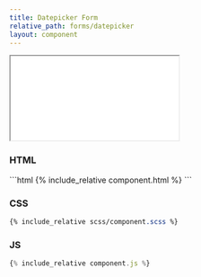 ```yaml
---
title: Datepicker Form
relative_path: forms/datepicker
layout: component
---
```


<iframe src="{{ site.baseurl}}/component/{{ page.relative_path }}/example.html"></iframe>

<h3>HTML</h3>
```html
{% include_relative component.html %}
```
<h3>CSS</h3>

```css
{% include_relative scss/component.scss %}
```

<h3>JS</h3>

```javascript
{% include_relative component.js %}
```
